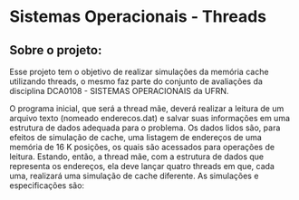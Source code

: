 # Sistemas Operacionais - Threads

## Sobre o projeto:
Esse projeto tem o objetivo de realizar simulações da memória cache utilizando threads, o mesmo faz parte do conjunto de avaliações da disciplina DCA0108 - SISTEMAS OPERACIONAIS da UFRN.

O programa inicial, que será a thread mãe, deverá realizar a leitura de um arquivo texto (nomeado enderecos.dat) e salvar suas informações em uma estrutura de dados adequada para o problema. Os dados lidos são, para efeitos de simulação de cache, uma listagem de endereços de uma memória de 16 K posições, os quais são acessados para operações de leitura. Estando, então, a thread mãe, com a estrutura de dados que representa os endereços, ela deve lançar quatro threads em que, cada uma, realizará uma simulação de cache diferente. As simulações e especificações são:
